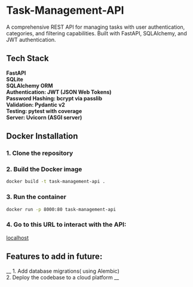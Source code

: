 # Task-Management-API

A comprehensive REST API for managing tasks with user authentication, categories, and filtering capabilities. Built with FastAPI, SQLAlchemy, and JWT authentication.

## Tech Stack
 __FastAPI  
 SQLite  
 SQLAlchemy ORM  
 Authentication: JWT (JSON Web Tokens)  
 Password Hashing:  bcrypt via passlib  
 Validation:  Pydantic v2  
 Testing:  pytest with coverage  
 Server:  Uvicorn (ASGI server)__  

## Docker Installation

### 1. Clone the repository  
### 2. Build the Docker image  

```bash
docker build -t task-management-api .
```
### 3. Run the container  
```bash
docker run -p 8000:80 task-management-api
```
### 4. Go to this URL to interact with the API:  
[localhost](http://localhost:8000/docs) 

## Features to add in future:
__ 1. Add database migrations( using Alembic)  
2. Deploy the codebase to a cloud platform __

